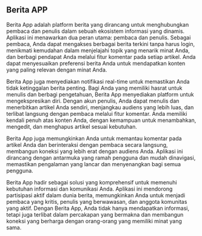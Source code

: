 ## Berita APP

Berita App adalah platform berita yang dirancang untuk menghubungkan pembaca dan penulis dalam sebuah ekosistem informasi yang dinamis. Aplikasi ini menawarkan dua peran utama: pembaca dan penulis. Sebagai pembaca, Anda dapat mengakses berbagai berita terkini tanpa harus login, menikmati kemudahan dalam menjelajahi topik yang menarik minat Anda, dan berbagi pendapat Anda melalui fitur komentar pada setiap artikel. Anda dapat menyesuaikan preferensi berita Anda untuk mendapatkan konten yang paling relevan dengan minat Anda. 

Berita App juga menyediakan notifikasi real-time untuk memastikan Anda tidak ketinggalan berita penting. Bagi Anda yang memiliki hasrat untuk menulis dan berbagi pengetahuan, Berita App menyediakan platform untuk mengekspresikan diri. Dengan akun penulis, Anda dapat menulis dan menerbitkan artikel Anda sendiri, menjangkau audiens yang lebih luas, dan terlibat langsung dengan pembaca melalui fitur komentar. Anda memiliki kendali penuh atas konten Anda, dengan kemampuan untuk menambahkan, mengedit, dan menghapus artikel sesuai kebutuhan. 

Berita App juga memungkinkan Anda untuk memantau komentar pada artikel Anda dan berinteraksi dengan pembaca secara langsung, membangun koneksi yang lebih erat dengan audiens Anda. Aplikasi ini dirancang dengan antarmuka yang ramah pengguna dan mudah dinavigasi, memastikan pengalaman yang lancar dan menyenangkan bagi semua pengguna. 

Berita App hadir sebagai solusi yang komprehensif untuk memenuhi kebutuhan informasi dan komunikasi Anda. Aplikasi ini mendorong partisipasi aktif dalam dunia berita, memungkinkan Anda untuk menjadi pembaca yang kritis, penulis yang berwawasan, dan anggota komunitas yang aktif. Dengan Berita App, Anda tidak hanya mendapatkan informasi, tetapi juga terlibat dalam percakapan yang bermakna dan membangun koneksi yang berharga dengan orang-orang yang memiliki minat yang sama.

